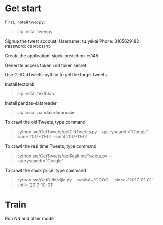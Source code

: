 
# Get start
First, install tweepy:
> pip install tweepy

Signup the tweet account:
Username: tu_yukai
Phone: 3105629182
Password: cs145cs145

Create the application: stock-prediction-cs145

Generate access token and token secret.

Use GetOldTweets-python to get the target tweets.

Install textblob
> pip install textblob

Install pandas-datareader
> pip install pandas-datareader

To crawl the old Tweets, type command
> python src/GetTweets/getOldTweets.py --querysearch="Google" --since 2017-01-01 --until 2017-11-01


To crawl the real time Tweets, type command
> python src/GetTweets/getRealtimeTweets.py --querysearch="Google"

To crawl the stock price, type command
>python src/GetDJIA/djia.py --symbol='GOOG' --since='2017-01-01' --until='2017-10-01'

# Train
Run NN and other model
